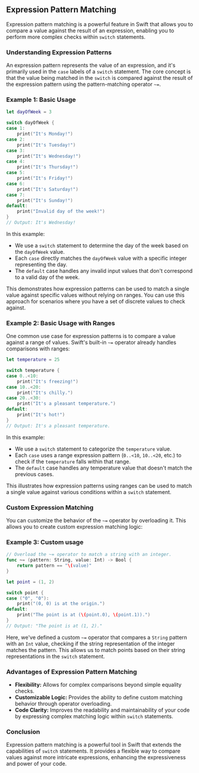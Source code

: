 ## Expression Pattern Matching

Expression pattern matching is a powerful feature in Swift that allows you to compare a value against the result of an expression, enabling you to perform more complex checks within `switch` statements. 

### Understanding Expression Patterns

An expression pattern represents the value of an expression, and it's primarily used in the `case` labels of a `switch` statement. The core concept is that the value being matched in the `switch` is compared against the result of the expression pattern using the pattern-matching operator `~=`.

### Example 1: Basic Usage
```swift
let dayOfWeek = 3

switch dayOfWeek {
case 1:
    print("It's Monday!")
case 2:
    print("It's Tuesday!")
case 3:
    print("It's Wednesday!")
case 4:
    print("It's Thursday!")
case 5:
    print("It's Friday!")
case 6:
    print("It's Saturday!")
case 7:
    print("It's Sunday!")
default:
    print("Invalid day of the week!")
}
// Output: It's Wednesday!
```

In this example:

* We use a `switch` statement to determine the day of the week based on the `dayOfWeek` value.
* Each `case` directly matches the `dayOfWeek` value with a specific integer representing the day.
* The `default` case handles any invalid input values that don't correspond to a valid day of the week.

This demonstrates how expression patterns can be used to match a single value against specific values without relying on ranges. You can use this approach for scenarios where you have a set of discrete values to check against. 


### Example 2: Basic Usage with Ranges

One common use case for expression patterns is to compare a value against a range of values. Swift's built-in `~=` operator already handles comparisons with ranges:

```swift
let temperature = 25

switch temperature {
case 0..<10:
    print("It's freezing!")
case 10..<20:
    print("It's chilly.")
case 20..<30:
    print("It's a pleasant temperature.")
default:
    print("It's hot!")
} 
// Output: It's a pleasant temperature.
```

In this example:

* We use a `switch` statement to categorize the `temperature` value.
* Each `case` uses a range expression pattern (`0..<10`, `10..<20`, etc.) to check if the `temperature` falls within that range.
* The `default` case handles any temperature value that doesn't match the previous cases.

This illustrates how expression patterns using ranges can be used to match a single value against various conditions within a `switch` statement. 


### Custom Expression Matching

You can customize the behavior of the `~=` operator by overloading it. This allows you to create custom expression matching logic:

### Example 3: Custom usage
```swift
// Overload the ~= operator to match a string with an integer.
func ~= (pattern: String, value: Int) -> Bool {
    return pattern == "\(value)"
}

let point = (1, 2)

switch point {
case ("0", "0"):
    print("(0, 0) is at the origin.")
default:
    print("The point is at (\(point.0), \(point.1)).")
}
// Output: "The point is at (1, 2)."
```

Here, we've defined a custom `~=` operator that compares a `String` pattern with an `Int` value, checking if the string representation of the integer matches the pattern. This allows us to match points based on their string representations in the `switch` statement.

### Advantages of Expression Pattern Matching

* **Flexibility:** Allows for complex comparisons beyond simple equality checks.
* **Customizable Logic:** Provides the ability to define custom matching behavior through operator overloading.
* **Code Clarity:**  Improves the readability and maintainability of your code by expressing complex matching logic within `switch` statements.

### Conclusion

Expression pattern matching is a powerful tool in Swift that extends the capabilities of `switch` statements. It provides a flexible way to compare values against more intricate expressions, enhancing the expressiveness and power of your code.


